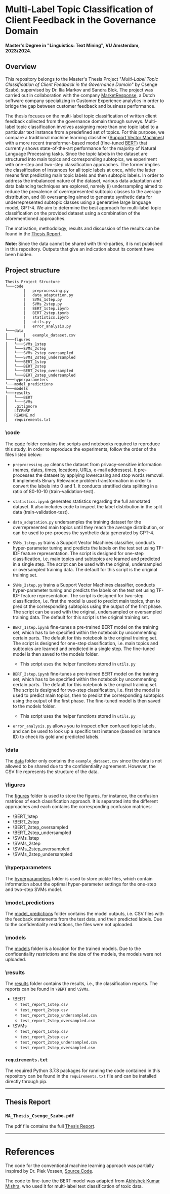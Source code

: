 # Multi-Label Topic Classification of Client Feedback in the Governance Domain 

#### Master's Degree in "Linguistics: Text Mining", VU Amsterdam, 2023/2024.

## Overview

This repository belongs to the Master's Thesis Project "*Multi-Label Topic Classification of Client Feedback in the Governance Domain*" by Csenge Szabó, supervised by Dr. Ilia Markov and Sandra Blok. 
The project was carried out in collaboration with the company [MarketResponse](https://marketresponsegroup.com/), a Dutch software company specializing in Customer Experience analytics in order to bridge the gap between customer feedback and business performance.

The thesis focuses on the multi-label topic classification of written client feedback collected from the governance domain through surveys. Multi-label topic classification involves assigning more than one topic label to a particular text instance from a predefined set of topics. For this purpose, we compare a traditional machine learning classifier ([Support Vector Machines](https://scikit-learn.org/stable/modules/svm.html)) with a more recent transformer-based model (fine-tuned [BERT](https://huggingface.co/google-bert/bert-base-uncased)) that currently shows state-of-the-art performance for the majority of Natural Language Processing tasks. Since the topic labels in the dataset are structured into main topics and corresponding subtopics, we experiment with one-step and two-step classification approaches. The former implies the classification of instances for all topic labels at once, while the latter means first predicting main topic labels and then subtopic labels. In order to address the imbalanced nature of the dataset, various data adaptation and data balancing techniques are explored, namely (i) undersampling aimed to reduce the prevalence of overrepresented subtopic classes to the average distribution, and (ii) oversampling aimed to generate synthetic data for underrepresented subtopic classes using a generative large language model, GPT-4. We aim to determine the best approach for multi-label topic classification on the provided dataset using a combination of the aforementioned approaches.

The motivation, methodology, results and discussion of the results can be found in the [Thesis Report](https://github.com/cltl-students/Csenge_Szabo_TopicClassification_ClientFeedback_Governance_Domain/blob/master/MA_Thesis_Csenge_Szabo.pdf). 

**Note:** Since the data cannot be shared with third-parties, it is not published in this repository. Outputs that give an indication about its content have been hidden.

## Project structure
```
Thesis Project Structure 
└───code
        |   preprocessing.py
        |   data_adaptation.py
        |   SVMs_1step.py
        |   SVMs_2step.py
        |   BERT_1step.ipynb
        |   BERT_2step.ipynb
        |   statistics.ipynb
        |   utils.py
        |   error_analysis.py
└───data
│       │   example_dataset.csv
└───figures
│   └───SVMs_1step
│   └───SVMs_2step
│   └───SVMs_2step_oversampled
│   └───SVMs_2step_undersampled
│   └───BERT_1step
│   └───BERT_2step
│   └───BERT_2step_oversampled
│   └───BERT_2step_undersampled
└───hyperparameters
└───model_predictions
└───models
└───results
│   └───BERT
│   └───SVMs
│   .gitignore
│   LICENSE
│   README.md
│   requirements.txt
```

### \code
The [code](https://github.com/cltl-students/Csenge_Szabo_TopicClassification_ClientFeedback_Governance_Domain/tree/master/code) folder contains the scripts and  notebooks required to reproduce this study.
In order to reproduce the experiments, follow the order of the files listed below:

* `preprocessing.py` cleans the dataset from privacy-sensitive information (names, dates, times, locations, URLs, e-mail addresses). It pre-processes the dataset by applying lowercasing and stop words removal. It implements Binary Relevance problem transformation in order to convert the labels into 0 and 1. It conducts stratified data splitting in a ratio of 80-10-10 (train-validation-test).

* `statistics.ipynb` generates statistics regarding the full annotated dataset. It also includes code to inspect the label distribution in the split data (train-validation-test).

* `data_adaptation.py` undersamples the training dataset for the overrepresented main topics until they reach the average distribution, or can be used to pre-process the synthetic data generated by GPT-4.

* `SVMs_1step.py` trains a Support Vector Machines classifier, conducts hyper-parameter tuning and predicts the labels on the test set using TF-IDF feature representation. The script is designed for one-step classification, i.e. main topics and subtopics are learned and predicted in a single step. The script can be used with the original, undersampled or oversampled training data. The default for this script is the original training set.

* `SVMs_2step.py` trains a Support Vector Machines classifier, conducts hyper-parameter tuning and predicts the labels on the test set using TF-IDF feature representation. The script is designed for two-step classification, i.e. first the model is used to predict main topics, then to predict the corresponding subtopics using the output of the first phase. The script can be used with the original, undersampled or oversampled training data. The default for this script is the original training set.

* `BERT_1step.ipynb` fine-tunes a pre-trained BERT model on the training set, which has to be specified within the notebook by uncommenting certain parts. The default for this notebook is the original training set. The script is designed for one-step classification, i.e. main topics and subtopics are learned and predicted in a single step. The fine-tuned model is then saved to the models folder.
    * This script uses the helper functions stored in `utils.py`

* `BERT_2step.ipynb` fine-tunes a pre-trained BERT model on the training set, which has to be specified within the notebook by uncommenting certain parts. The default for this notebook is the original training set. The script is designed for two-step classification, i.e. first the model is used to predict main topics, then to predict the corresponding subtopics using the output of the first phase. The fine-tuned model is then saved to the models folder.
    * This script uses the helper functions stored in `utils.py`

* `error_analysis.py` allows you to inspect often confused topic labels, and can be used to look up a specific test instance (based on instance ID) to check its gold and predicted labels.

### \data
The [data](https://github.com/cltl-students/Csenge_Szabo_TopicClassification_ClientFeedback_Governance_Domain/tree/master/data) folder only contains the `example_dataset.csv` since the data is not allowed to be shared due to the confidentiality agreement. However, the CSV file represents the structure of the data.

### \figures
The [figures](https://github.com/cltl-students/Csenge_Szabo_TopicClassification_ClientFeedback_Governance_Domain/tree/master/figures) folder is used to store the figures, for instance, the confusion matrices of each classification approach. It is separated into the different approaches and each contains the corresponding confusion matrices:

* \BERT_1step
* \BERT_2step
* \BERT_2step_oversampled
* \BERT_2step_undersampled
* \SVMs_1step
* \SVMs_2step
* \SVMs_2step_oversampled
* \SVMs_2step_undersampled

### \hyperparameters
The [hyperparameters](https://github.com/cltl-students/Csenge_Szabo_TopicClassification_ClientFeedback_Governance_Domain/tree/master/hyperparameters) folder is used to store pickle files, which contain information about the optimal hyper-parameter settings for the one-step and two-step SVMs model. 

### \model_predictions
The [model_predictions](https://github.com/cltl-students/Csenge_Szabo_TopicClassification_ClientFeedback_Governance_Domain/tree/master/model_predictions) folder contains the model outputs, i.e. CSV files with the feedback statements from the test data, and their predicted labels. Due to the confidentiality restrictions, the files were not uploaded.

### \models
The [models](https://github.com/cltl-students/Csenge_Szabo_TopicClassification_ClientFeedback_Governance_Domain/tree/master/models) folder is a location for the trained models. Due to the confidentiality restrictions and the size of the models, the models were not uploaded.

### \results
The [results](https://github.com/cltl-students/Csenge_Szabo_TopicClassification_ClientFeedback_Governance_Domain/tree/master/results) folder contains the results, i.e., the classification reports. The reports can be found in `\BERT` and `\SVMs`.
* \BERT
    * `test_report_1step.csv`
    * `test_report_2step.csv`
    * `test_report_2step_undersampled.csv`
    * `test_report_2step_oversampled.csv`
* \SVMs
    * `test_report_1step.csv`
    * `test_report_2step.csv`
    * `test_report_2step_undersampled.csv`
    * `test_report_2step_oversampled.csv`

### `requirements.txt`
The required Python 3.7.8 packages for running the code contained in this repository can be found in the `requirements.txt` file and can be installed directly through pip.
***

## Thesis Report
### `MA_Thesis_Csenge_Szabo.pdf`
The pdf file contains the full [Thesis Report](https://github.com/cltl-students/Csenge_Szabo_TopicClassification_ClientFeedback_Governance_Domain/blob/master/MA_Thesis_Csenge_Szabo.pdf).
***

# References
The code for the conventional machine learning approach was partially inspired by Dr. Piek Vossen, [Source Code](https://github.com/cltl/ma-hlt-labs/tree/master/lab3.machine_learning).

The code to fine-tune the BERT model was adapted from [Abhishek Kumar Mishra](https://github.com/abhimishra91/transformers-tutorials/blob/master/transformers_multi_label_classification.ipynb), who used it for multi-label text classification of toxic data.
